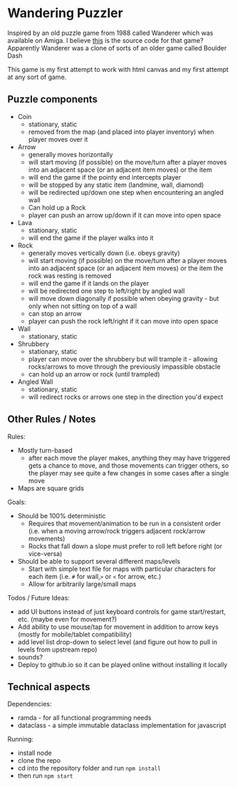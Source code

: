# Wandering Puzzler

Inspired by an old puzzle game from 1988 called Wanderer which was available on Amiga.
I believe [this](https://github.com/sshipway/wanderer) is the source code for that game?
Apparently Wanderer was a clone of sorts of an older game called Boulder Dash

This game is my first attempt to work with html canvas and my first attempt at any sort of game.

## Puzzle components

- Coin
  - stationary, static
  - removed from the map (and placed into player inventory) when player moves over it
- Arrow
  - generally moves horizontally
  - will start moving (if possible) on the move/turn after a player moves into an adjacent space (or an adjacent item moves) or the item
  - will end the game if the pointy end intercepts player
  - will be stopped by any static item (landmine, wall, diamond)
  - will be redirected up/down one step when encountering an angled wall
  - Can hold up a Rock
  - player can push an arrow up/down if it can move into open space
- Lava
  - stationary, static
  - will end the game if the player walks into it
- Rock
  - generally moves vertically down (i.e. obeys gravity)
  - will start moving (if possible) on the move/turn after a player moves into an adjacent space (or an adjacent item moves) or the item the rock was resting is removed
  - will end the game if it lands on the player
  - will be redirected one step to left/right by angled wall
  - will move down diagonally if possible when obeying gravity - but only when not sitting on top of a wall
  - can stop an arrow
  - player can push the rock left/right if it can move into open space
- Wall
  - stationary, static
- Shrubbery
  - stationary, static
  - player can move over the shrubbery but will trample it - allowing rocks/arrows to move through the previously impassible obstacle
  - can hold up an arrow or rock (until trampled)
- Angled Wall
  - stationary, static
  - will redirect rocks or arrows one step in the direction you'd expect

## Other Rules / Notes

Rules:

- Mostly turn-based
  - after each move the player makes, anything they may have triggered gets a chance to move, and those movements can trigger others, so the player may see quite a few changes in some cases after a single move
- Maps are square grids

Goals:

- Should be 100% deterministic
  - Requires that movement/animation to be run in a consistent order (i.e. when a moving arrow/rock triggers adjacent rock/arrow movements)
  - Rocks that fall down a slope must prefer to roll left before right (or vice-versa)
- Should be able to support several different maps/levels
  - Start with simple text file for maps with particular characters for each item (i.e. `#` for wall,`>` or `<` for arrow, etc.)
  - Allow for arbitrarily large/small maps

Todos / Future Ideas:

- add UI buttons instead of just keyboard controls for game start/restart, etc. (maybe even for movement?)
- Add ability to use mouse/tap for movement in addition to arrow keys (mostly for mobile/tablet compatibility)
- add level list drop-down to select level (and figure out how to pull in levels from upstream repo)
- sounds?
- Deploy to github.io so it can be played online without installing it locally

## Technical aspects

Dependencies:

- ramda - for all functional programming needs
- dataclass - a simple immutable dataclass implementation for javascript

Running:

- install node
- clone the repo
- cd into the repository folder and run `npm install`
- then run `npm start`

